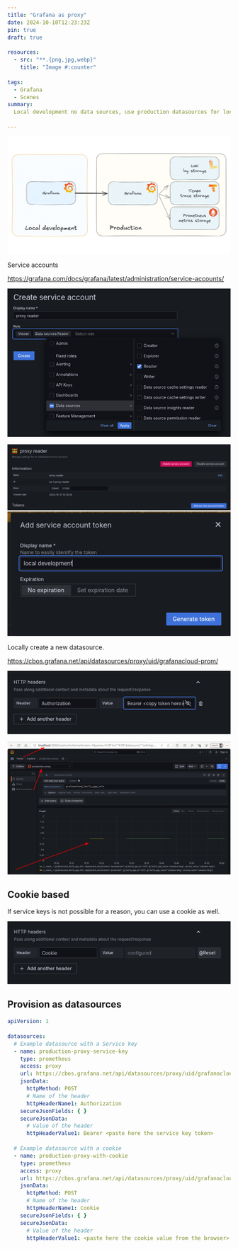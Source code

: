 ```yaml
---
title: "Grafana as proxy"
date: 2024-10-10T12:23:23Z
pin: true
draft: true

resources:
  - src: "**.{png,jpg,webp}"
    title: "Image #:counter"

tags:
  - Grafana
  - Scenes
summary:
  Local development no data sources, use production datasources for local (scenes) plugin development

---
```










![Setup](grafana_as_proxy.png)



Service accounts

https://grafana.com/docs/grafana/latest/administration/service-accounts/

![Create service account](create_service_account.png)

![Create service account token](create_token.png)
![Create service account token](token_local_development.png)


Locally create a new datasource.


https://cbos.grafana.net/api/datasources/proxy/uid/grafanacloud-prom/

![Configure Authorization header](authorization_header.png)

![Result](result.png)

## Cookie based
If service keys is not possible for a reason, you can use a cookie as well.

![Configure Cookie header](cookie_header.png)

## Provision as datasources

```yaml
apiVersion: 1

datasources:
  # Example datasource with a Service key
  - name: production-proxy-service-key
    type: prometheus
    access: proxy
    url: https://cbos.grafana.net/api/datasources/proxy/uid/grafanacloud-prom/
    jsonData:
      httpMethod: POST
      # Name of the header
      httpHeaderName1: Authorization
    secureJsonFields: { }
    secureJsonData:
      # Value of the header
      httpHeaderValue1: Bearer <paste here the service key token>

  # Example datasource with a cookie
  - name: production-proxy-with-cookie
    type: prometheus
    access: proxy
    url: https://cbos.grafana.net/api/datasources/proxy/uid/grafanacloud-prom/
    jsonData:
      httpMethod: POST
      # Name of the header
      httpHeaderName1: Cookie
    secureJsonFields: { }
    secureJsonData:
      # Value of the header
      httpHeaderValue1: <paste here the cookie value from the browser>
```